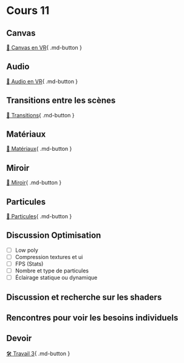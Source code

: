 # Cours 11

## Canvas

[📝 Canvas en VR](unity/ui_vr.md){ .md-button }

## Audio

[📝 Audio en VR](unity/audio_vr.md){ .md-button }

## Transitions entre les scènes

[📝 Transitions](unity/transitions.md){ .md-button }

## Matériaux

[📝 Matériaux](unity/materiaux.md){ .md-button }

## Miroir

[📝 Miroir](unity/miroir.md){ .md-button }

## Particules

[📝 Particules](unity/particules.md){ .md-button }


## Discussion Optimisation
- [ ] Low poly
- [ ] Compression textures et ui
- [ ] FPS (Stats)
- [ ] Nombre et type de particules
- [ ] Éclairage statique ou dynamique  

## Discussion et recherche sur les shaders

## Rencontres pour voir les besoins individuels

## Devoir

[🛠️ Travail 3](./consignes/travail3.md){ .md-button }
